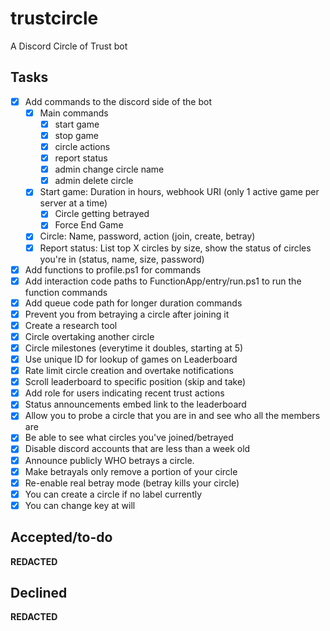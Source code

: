 # trustcircle
A Discord Circle of Trust bot

## Tasks

* [X] Add commands to the discord side of the bot
  * [x] Main commands
    * [x] start game
    * [x] stop game
    * [x] circle actions
    * [x] report status
    * [x] admin change circle name
    * [x] admin delete circle
  * [x] Start game: Duration in hours, webhook URI (only 1 active game per server at a time)
    * [x] Circle getting betrayed
    * [x] Force End Game
  * [x] Circle: Name, password, action (join, create, betray)
  * [x] Report status: List top X circles by size, show the status of circles you're in (status, name, size, password)
* [x] Add functions to profile.ps1 for commands
* [x] Add interaction code paths to FunctionApp/entry/run.ps1 to run the function commands
* [x] Add queue code path for longer duration commands
* [x] Prevent you from betraying a circle after joining it
* [x] Create a research tool
* [x] Circle overtaking another circle
* [x] Circle milestones (everytime it doubles, starting at 5)
* [X] Use unique ID for lookup of games on Leaderboard
* [x] Rate limit circle creation and overtake notifications
* [x] Scroll leaderboard to specific position (skip and take)
* [x] Add role for users indicating recent trust actions
* [x] Status announcements embed link to the leaderboard
* [x] Allow you to probe a circle that you are in and see who all the members are
* [x] Be able to see what circles you've joined/betrayed
* [x] Disable discord accounts that are less than a week old
* [x] Announce publicly WHO betrays a circle.
* [x] Make betrayals only remove a portion of your circle
* [x] Re-enable real betray mode (betray kills your circle)
* [x] You can create a circle if no label currently
* [x] You can change key at will

## Accepted/to-do
**REDACTED**

## Declined
**REDACTED**
